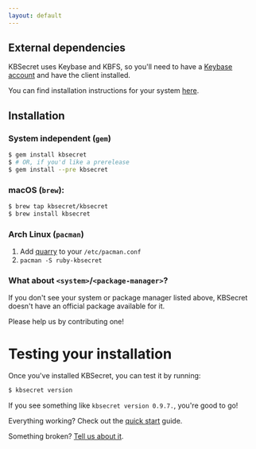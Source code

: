 ```yaml
---
layout: default
---
```


## External dependencies

KBSecret uses Keybase and KBFS, so you'll need to have a [Keybase account](https://keybase.io/)
and have the client installed.

You can find installation instructions for your system [here](https://keybase.io/download).

## Installation

### System independent (`gem`)

```bash
$ gem install kbsecret
$ # OR, if you'd like a prerelease
$ gem install --pre kbsecret
```

### macOS (`brew`):

```bash
$ brew tap kbsecret/kbsecret
$ brew install kbsecret
```

### Arch Linux (`pacman`)

1. Add [quarry](https://github.com/anatol/quarry) to your `/etc/pacman.conf`
2. `pacman -S ruby-kbsecret`

### What about `<system>`/`<package-manager>`?

If you don't see your system or package manager listed above, KBSecret doesn't have an
official package available for it.

Please help us by contributing one!

# Testing your installation

Once you've installed KBSecret, you can test it by running:

```bash
$ kbsecret version
```

If you see something like `kbsecret version 0.9.7.`, you're good to go!

Everything working? Check out the [quick start](quickstart) guide.

Something broken? [Tell us about it](github.com/kbsecret/kbsecret/issues).
